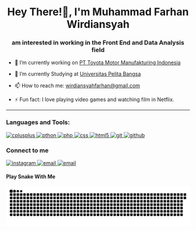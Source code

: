 <h1 align="center">Hey There!👋, I'm Muhammad Farhan Wirdiansyah</h1>
<h3 align="center">am interested in working in the Front End and Data Analysis field</h3>                                     
      
<!--
**Farhansyah-Dev/Farhansyah-Dev** is a ✨ _special_ ✨ repository because its `README.md` (this file) appears on your GitHub profile.

Here are some ideas to get you started:

- 🔭 I’m currently working on ...
- 🌱 I’m currently learning ...
- 👯 I’m looking to collaborate on ...
- 🤔 I’m looking for help with ...
- 💬 Ask me about ...
- 📫 How to reach me: ...
- 😄 Pronouns: ...
- ⚡ Fun fact: ...
-->

- 🔭 I’m currently working on [PT Toyota Motor Manufakturing Indonesia](https://www.toyota.co.id/)
  
- 🌱 I’m currently Studying at  [Universitas Pelita Bangsa](https://pelitabangsa.ac.id/)

- 📫 How to reach me: wirdiansyahfarhan@gmail.com

- ⚡ Fun fact: I love playing video games and watching film in Netflix.
<hr>

<h3 align="left">Languages and Tools:</h3>
<!-- c++ -->
<p align="left"> <a href="https://www.w3schools.com/cpp/" target="_blank" rel="noreferrer"> <img src="https://skillicons.dev/icons?i=cpp" alt="cplusplus" width="35" height="35"/> </a>
<!-- Python --> <a href="https://www.w3school.com/python/>" target="_blank" rel="noreferrer"> <img src="https://skillicons.dev/icons?i=python" alt="pthon" width="35" height="35"/> </a> 
<!-- PHP --><a href="https://www.w3school.com/php/>" target="_blank" rel="noreferrer"> <img src="https://skillicons.dev/icons?i=php" alt="php" width="35" height="35"/> </a>
<!-- CSS --><a href="https://www.w3schools.com/css/" target="_blank" rel="noreferrer"> <img src="https://skillicons.dev/icons?i=css" alt="css" width="35" height="35"/> </a>
<!-- HTML --><a href="https://www.w3.org/html/" target="_blank" rel="noreferrer"> <img src="https://skillicons.dev/icons?i=html" alt="html5" width="35" height="35"/> </a>
<!-- Git --><a href="https://git-scm.com/" target="_blank" rel="noreferrer"> <img src="https://skillicons.dev/icons?i=git" alt="git" width="35" height="35"/> </a> 
<!-- Github --><a href="https://github.com/" target="_blank" rel="noreferrer"> <img src="https://skillicons.dev/icons?i=github" alt ="github" width="35" height="35"/> </a> </p>


<h3 align="left"> Connect to me </h3>
<p align="left">
<!-- Instagram --><a href="https://www.instagram.com/farhan.wrdsyh/" target="_blank" rel="noreferrer"> <img src="https://skillicons.dev/icons?i=instagram" alt="instagram" width="35"/> </a>
<!-- Gmail --><a href="https://www.instagram.com/farhan.wrdsyh/" target="_blank" rel="noreferrer"> <img src="https://skillicons.dev/icons?i=gmail" alt="email" width="35"/> </a>
<!-- Github --><a href="https://github.com/" target="_blank" rel="noreferrer"> <img src="https://skillicons.dev/icons?i=github" alt="email" width="35"/> </a>

<h4 align="left"> Play Snake With Me </h4>
<p align="left"><img src="https://raw.githubusercontent.com/Farhansyah-Dev/Farhansyah-Dev/output/snake.svg" alt="Snake animation" /></p>

  